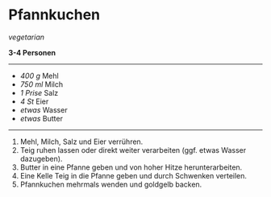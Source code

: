 # Pfannkuchen

*vegetarian*

**3-4 Personen**

---

- *400 g* Mehl
- *750 ml* Milch
- *1 Prise* Salz
- *4 St* Eier
- *etwas* Wasser
- *etwas* Butter

---

1. Mehl, Milch, Salz und Eier verrühren.
2. Teig ruhen lassen oder direkt weiter verarbeiten (ggf. etwas Wasser dazugeben).
3. Butter in eine Pfanne geben und von hoher Hitze herunterarbeiten.
4. Eine Kelle Teig in die Pfanne geben und durch Schwenken verteilen.
5. Pfannkuchen mehrmals wenden und goldgelb backen.
